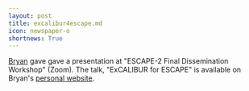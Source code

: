 ```yaml
---
layout: post
title: excalibur4escape.md
icon: newspaper-o
shortnews: True
---
```


[Bryan](bio/bryan.html) gave gave a presentation  at "ESCAPE-2 Final Dissemination Workshop" (Zoom).
The talk, "ExCALIBUR for ESCAPE" is available on Bryan's [personal website](https://www.bnlawrence.net/talks/2021/09/03/2021-09-03-excalibur4escape).

